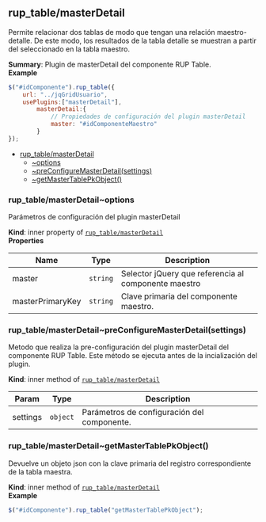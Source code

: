 <a name="module_rup_table/masterDetail"></a>

## rup_table/masterDetail
Permite relacionar dos tablas de modo que tengan una relación maestro-detalle. De este modo, los resultados de la tabla detalle se muestran a partir del seleccionado en la tabla maestro.

**Summary**: Plugin de masterDetail del componente RUP Table.  
**Example**  
```js
$("#idComponente").rup_table({	url: "../jqGridUsuario",	usePlugins:["masterDetail"],       	masterDetail:{       		// Propiedades de configuración del plugin masterDetail       		master: "#idComponenteMaestro"       	}});
```

* [rup_table/masterDetail](#module_rup_table/masterDetail)
    * [~options](#module_rup_table/masterDetail..options)
    * [~preConfigureMasterDetail(settings)](#module_rup_table/masterDetail..preConfigureMasterDetail)
    * [~getMasterTablePkObject()](#module_rup_table/masterDetail..getMasterTablePkObject)

<a name="module_rup_table/masterDetail..options"></a>

### rup_table/masterDetail~options
Parámetros de configuración  del plugin masterDetail

**Kind**: inner property of <code>[rup_table/masterDetail](#module_rup_table/masterDetail)</code>  
**Properties**

| Name | Type | Description |
| --- | --- | --- |
| master | <code>string</code> | Selector jQuery que referencia al componente maestro |
| masterPrimaryKey | <code>string</code> | Clave primaria del componente maestro. |

<a name="module_rup_table/masterDetail..preConfigureMasterDetail"></a>

### rup_table/masterDetail~preConfigureMasterDetail(settings)
Metodo que realiza la pre-configuración del plugin masterDetail del componente RUP Table.Este método se ejecuta antes de la incialización del plugin.

**Kind**: inner method of <code>[rup_table/masterDetail](#module_rup_table/masterDetail)</code>  

| Param | Type | Description |
| --- | --- | --- |
| settings | <code>object</code> | Parámetros de configuración del componente. |

<a name="module_rup_table/masterDetail..getMasterTablePkObject"></a>

### rup_table/masterDetail~getMasterTablePkObject()
Devuelve un objeto json con la clave primaria del registro correspondiente de la tabla maestra.

**Kind**: inner method of <code>[rup_table/masterDetail](#module_rup_table/masterDetail)</code>  
**Example**  
```js
$("#idComponente").rup_table("getMasterTablePkObject");
```
